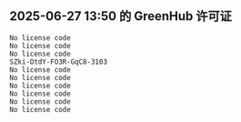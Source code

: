 ## 2025-06-27 13:50 的 GreenHub 许可证
```
No license code
No license code
No license code
SZki-OtdY-FO3R-GqC8-3103
No license code
No license code
No license code
No license code
No license code
No license code
```
